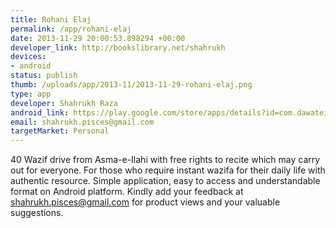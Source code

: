 ```yaml
--- 
title: Rohani Elaj
permalink: /app/rohani-elaj
date: 2013-11-29 20:00:53.898294 +00:00
developer_link: http://bookslibrary.net/shahrukh
devices: 
- android
status: publish
thumb: /uploads/app/2013-11/2013-11-29-rohani-elaj.png
type: app
developer: Shahrukh Raza
android_link: https://play.google.com/store/apps/details?id=com.dawateislami.rohanielaj
email: shahrukh.pisces@gmail.com
targetMarket: Personal
---
```


40 Wazif drive from Asma-e-Ilahi with free rights to recite which may carry out for everyone. For those who require instant wazifa for their daily life with authentic resource.
Simple application, easy to access and understandable format on Android platform.
Kindly add your feedback at shahrukh.pisces@gmail.com for product views and your valuable suggestions.
